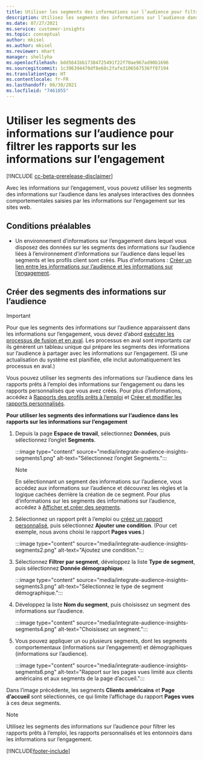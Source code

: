 ```yaml
---
title: Utiliser les segments des informations sur l’audience pour filtrer les rapports sur les informations sur l’engagement
description: Utilisez les segments des informations sur l’audience dans les analyses interactives des données comportementales saisies par les informations sur l’engagement sur le site web d’un client.
ms.date: 07/27/2021
ms.service: customer-insights
ms.topic: conceptual
author: mkisel
ms.author: mkisel
ms.reviewer: mhart
manager: shellyha
ms.openlocfilehash: bdd5641bb17384725491f22f70ae967ad90b1696
ms.sourcegitcommit: 1c396394470df8e68c2fafe3106567536ff87194
ms.translationtype: HT
ms.contentlocale: fr-FR
ms.lasthandoff: 08/30/2021
ms.locfileid: "7461055"
---
```

# <a name="use-audience-insights-segments-to-filter-engagement-insights-reports"></a>Utiliser les segments des informations sur l’audience pour filtrer les rapports sur les informations sur l’engagement

[!INCLUDE [cc-beta-prerelease-disclaimer](includes/cc-beta-prerelease-disclaimer.md)]

Avec les informations sur l’engagement, vous pouvez utiliser les segments des informations sur l’audience dans les analyses interactives des données comportementales saisies par les informations sur l’engagement sur les sites web.

## <a name="prerequisite"></a>Conditions préalables

- Un environnement d’informations sur l’engagement dans lequel vous disposez des données sur les segments des informations sur l’audience liées à l’environnement d’informations sur l’audience dans lequel les segments et les profils client sont créés. Plus d’informations : [Créer un lien entre les informations sur l’audience et les informations sur l’engagement](integrate-audience-insights-engagement-insights.md).

## <a name="create-audience-insights-segments"></a>Créer des segments des informations sur l’audience 

> [!IMPORTANT]
> Pour que les segments des informations sur l’audience apparaissent dans les informations sur l’engagement, vous devez d’abord [exécuter les processus de fusion et en aval](../audience-insights/merge-entities.md). Les processus en aval sont importants car ils génèrent un tableau unique qui prépare les segments des informations sur l’audience à partager avec les informations sur l’engagement. (Si une actualisation du système est planifiée, elle inclut automatiquement les processus en aval.)

Vous pouvez utiliser les segments des informations sur l’audience dans les rapports prêts à l’emploi des informations sur l’engagement ou dans les rapports personnalisés que vous avez créés. Pour plus d’informations, accédez à [Rapports des profils prêts à l’emploi](profile-reports.md) et [Créer et modifier les rapports personnalisés](custom-reports.md).

**Pour utiliser les segments des informations sur l’audience dans les rapports sur les informations sur l’engagement**

1. Depuis la page **Espace de travail**, sélectionnez **Données**, puis sélectionnez l’onglet **Segments**.

    :::image type="content" source="media/integrate-audience-insights-segments1.png" alt-text="Sélectionnez l’onglet Segments.":::

   >[!NOTE]
   > En sélectionnant un segment des informations sur l’audience, vous accédez aux informations sur l’audience et découvrez les règles et la logique cachées derrière la création de ce segment. Pour plus d’informations sur les segments des informations sur l’audience, accédez à [Afficher et créer des segments](../audience-insights/segments.md).

2. Sélectionnez un rapport prêt à l’emploi ou [créez un rapport personnalisé](custom-reports.md), puis sélectionnez **Ajouter une condition**. (Pour cet exemple, nous avons choisi le rapport **Pages vues**.)

    :::image type="content" source="media/integrate-audience-insights-segments2.png" alt-text="Ajoutez une condition.":::

3. Sélectionnez **Filtrer par segment**, développez la liste **Type de segment**, puis sélectionnez **Donnée démographique**.

    :::image type="content" source="media/integrate-audience-insights-segments3.png" alt-text="Sélectionnez le type de segment démographique.":::

4. Développez la liste **Nom du segment**, puis choisissez un segment des informations sur l’audience.

    :::image type="content" source="media/integrate-audience-insights-segments4.png" alt-text="Choisissez un segment.":::

5. Vous pouvez appliquer un ou plusieurs segments, dont les segments comportementaux (informations sur l’engagement) et démographiques (informations sur l’audience). 

    :::image type="content" source="media/integrate-audience-insights-segments6.png" alt-text="Rapport sur les pages vues limité aux clients américains et aux segments de la page d’accueil.":::

Dans l’image précédente, les segments **Clients américains** et **Page d’accueil** sont sélectionnés, ce qui limite l’affichage du rapport **Pages vues** à ces deux segments. 


>[!NOTE]
> Utilisez les segments des informations sur l’audience pour filtrer les rapports prêts à l’emploi, les rapports personnalisés et les entonnoirs dans les informations sur l’engagement. 


[!INCLUDE[footer-include](../includes/footer-banner.md)]
